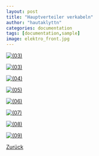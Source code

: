 ```yaml
---
layout: post
title: "Hauptverteiler verkabeln"
author: "hautaklyttn"
categories: documentation
tags: [documentation,sample]
image: elektro_front.jpg
---
```


<a href="../assets/img/25_04_2020_(1).jpg" data-lightbox="ele" data-title="">![(03)](../assets/img/25_04_2020_(1).jpg)</a>

<a href="../assets/img/25_04_2020_(2).jpg" data-lightbox="ele" data-title="">![(03)](../assets/img/25_04_2020_(2).jpg)</a>

<a href="../assets/img/25_04_2020_(3).jpg" data-lightbox="ele" data-title="">![(04)](../assets/img/25_04_2020_(3).jpg)</a>

<a href="../assets/img/25_04_2020_(4).jpg" data-lightbox="ele" data-title="">![(05)](../assets/img/25_04_2020_(4).jpg)</a>

<a href="../assets/img/25_04_2020_(5).jpg" data-lightbox="ele" data-title="">![(06)](../assets/img/25_04_2020_(5).jpg)</a>

<a href="../assets/img/25_04_2020_(6).jpg" data-lightbox="ele" data-title="">![(07)](../assets/img/25_04_2020_(6).jpg)</a>

<a href="../assets/img/25_04_2020_(7).jpg" data-lightbox="ele" data-title="">![(08)](../assets/img/25_04_2020_(7).jpg)</a>

<a href="../assets/img/25_04_2020_(8).jpg" data-lightbox="ele" data-title="">![(09)](../assets/img/25_04_2020_(8).jpg)</a>

[Zurück](/hausblog)  
